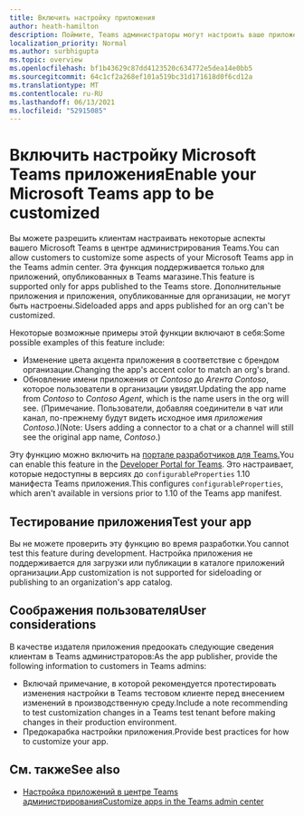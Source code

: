 ```yaml
---
title: Включить настройку приложения
author: heath-hamilton
description: Поймите, Teams администраторы могут настроить ваше приложение для своей организации.
localization_priority: Normal
ms.author: surbhigupta
ms.topic: overview
ms.openlocfilehash: bf1b43629c87dd4123520c634772e5dea14e0bb5
ms.sourcegitcommit: 64c1cf2a268ef101a519bc31d171618d0f6cd12a
ms.translationtype: MT
ms.contentlocale: ru-RU
ms.lasthandoff: 06/13/2021
ms.locfileid: "52915085"
---
```

# <a name="enable-your-microsoft-teams-app-to-be-customized"></a><span data-ttu-id="595c0-103">Включить настройку Microsoft Teams приложения</span><span class="sxs-lookup"><span data-stu-id="595c0-103">Enable your Microsoft Teams app to be customized</span></span>

<span data-ttu-id="595c0-104">Вы можете разрешить клиентам настраивать некоторые аспекты вашего Microsoft Teams в центре администрирования Teams.</span><span class="sxs-lookup"><span data-stu-id="595c0-104">You can allow customers to customize some aspects of your Microsoft Teams app in the Teams admin center.</span></span> <span data-ttu-id="595c0-105">Эта функция поддерживается только для приложений, опубликованных в Teams магазине.</span><span class="sxs-lookup"><span data-stu-id="595c0-105">This feature is supported only for apps published to the Teams store.</span></span> <span data-ttu-id="595c0-106">Дополнительные приложения и приложения, опубликованные для организации, не могут быть настроены.</span><span class="sxs-lookup"><span data-stu-id="595c0-106">Sideloaded apps and apps published for an org can't be customized.</span></span>

<span data-ttu-id="595c0-107">Некоторые возможные примеры этой функции включают в себя:</span><span class="sxs-lookup"><span data-stu-id="595c0-107">Some possible examples of this feature include:</span></span>

* <span data-ttu-id="595c0-108">Изменение цвета акцента приложения в соответствие с брендом организации.</span><span class="sxs-lookup"><span data-stu-id="595c0-108">Changing the app's accent color to match an org's brand.</span></span>
* <span data-ttu-id="595c0-109">Обновление имени приложения от *Contoso* до *Агента Contoso*, которое пользователи в организации увидят.</span><span class="sxs-lookup"><span data-stu-id="595c0-109">Updating the app name from *Contoso* to *Contoso Agent*, which is the name users in the org will see.</span></span> <span data-ttu-id="595c0-110">(Примечание. Пользователи, добавляя соединители в чат или канал, по-прежнему будут видеть исходное имя *приложения Contoso*.)</span><span class="sxs-lookup"><span data-stu-id="595c0-110">(Note: Users adding a connector to a chat or a channel will still see the original app name, *Contoso*.)</span></span>

<span data-ttu-id="595c0-111">Эту функцию можно включить на [портале разработчиков для Teams.](https://dev.teams.microsoft.com/home)</span><span class="sxs-lookup"><span data-stu-id="595c0-111">You can enable this feature in the [Developer Portal for Teams](https://dev.teams.microsoft.com/home).</span></span> <span data-ttu-id="595c0-112">Это настраивает, которые недоступны в версиях до `configurableProperties` 1.10 манифеста Teams приложения.</span><span class="sxs-lookup"><span data-stu-id="595c0-112">This configures `configurableProperties`, which aren't available in versions prior to 1.10 of the Teams app manifest.</span></span>

## <a name="test-your-app"></a><span data-ttu-id="595c0-113">Тестирование приложения</span><span class="sxs-lookup"><span data-stu-id="595c0-113">Test your app</span></span>

<span data-ttu-id="595c0-114">Вы не можете проверить эту функцию во время разработки.</span><span class="sxs-lookup"><span data-stu-id="595c0-114">You cannot test this feature during development.</span></span> <span data-ttu-id="595c0-115">Настройка приложения не поддерживается для загрузки или публикации в каталоге приложений организации.</span><span class="sxs-lookup"><span data-stu-id="595c0-115">App customization is not supported for sideloading or publishing to an organization's app catalog.</span></span>

## <a name="user-considerations"></a><span data-ttu-id="595c0-116">Соображения пользователя</span><span class="sxs-lookup"><span data-stu-id="595c0-116">User considerations</span></span>

<span data-ttu-id="595c0-117">В качестве издателя приложения предоокать следующие сведения клиентам в Teams администраторов:</span><span class="sxs-lookup"><span data-stu-id="595c0-117">As the app publisher, provide the following information to customers in Teams admins:</span></span>
* <span data-ttu-id="595c0-118">Включай примечание, в которой рекомендуется протестировать изменения настройки в Teams тестовом клиенте перед внесением изменений в производственную среду.</span><span class="sxs-lookup"><span data-stu-id="595c0-118">Include a note recommending to test customization changes in a Teams test tenant before making changes in their production environment.</span></span> 
* <span data-ttu-id="595c0-119">Предокарабка настройки приложения.</span><span class="sxs-lookup"><span data-stu-id="595c0-119">Provide best practices for how to customize your app.</span></span>

## <a name="see-also"></a><span data-ttu-id="595c0-120">См. также</span><span class="sxs-lookup"><span data-stu-id="595c0-120">See also</span></span>

* [<span data-ttu-id="595c0-121">Настройка приложений в центре Teams администрирования</span><span class="sxs-lookup"><span data-stu-id="595c0-121">Customize apps in the Teams admin center</span></span>](/MicrosoftTeams/customize-apps)
